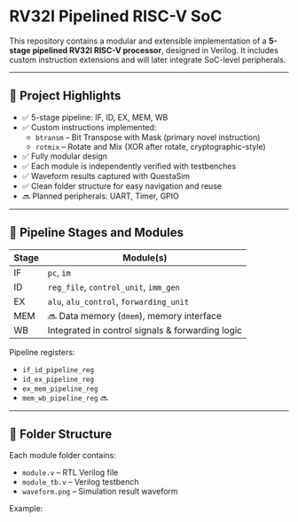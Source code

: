 # RV32I Pipelined RISC-V SoC

This repository contains a modular and extensible implementation of a **5-stage pipelined RV32I RISC-V processor**, designed in Verilog. It includes custom instruction extensions and will later integrate SoC-level peripherals.

---

## 📌 Project Highlights

- ✅ 5-stage pipeline: IF, ID, EX, MEM, WB
- ✅ Custom instructions implemented:
  - `btransm` – Bit Transpose with Mask (primary novel instruction)
  - `rotmix` – Rotate and Mix (XOR after rotate, cryptographic-style)
- ✅ Fully modular design
- ✅ Each module is independently verified with testbenches
- ✅ Waveform results captured with QuestaSim
- ✅ Clean folder structure for easy navigation and reuse
- 🔜 Planned peripherals: UART, Timer, GPIO

---

## 🧠 Pipeline Stages and Modules

| Stage | Module(s)                                          |
|-------|----------------------------------------------------|
| IF    | `pc`, `im`                                         |
| ID    | `reg_file`, `control_unit`, `imm_gen`              |
| EX    | `alu`, `alu_control`, `forwarding_unit`            |
| MEM   | 🔜 Data memory (`dmem`), memory interface           |
| WB    | Integrated in control signals & forwarding logic   |

Pipeline registers:
- `if_id_pipeline_reg`
- `id_ex_pipeline_reg`
- `ex_mem_pipeline_reg`
- `mem_wb_pipeline_reg` 🔜

---

## 📁 Folder Structure

Each module folder contains:
- `module.v` – RTL Verilog file
- `module_tb.v` – Verilog testbench
- `waveform.png` – Simulation result waveform

Example:
